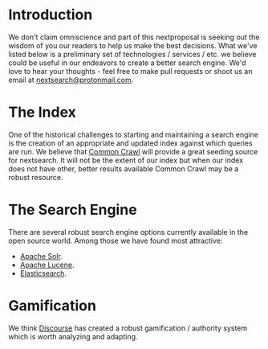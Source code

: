 # Introduction
We don't claim omniscience and part of this nextproposal is seeking out the wisdom of you our readers to help us make the best decisions. What we've listed below is a preliminary set of technologies / services / etc. we believe could be useful in our endeavors to create a better search engine. We'd love to hear your thoughts - feel free to make pull requests or shoot us an email at nextsearch@protonmail.com.

# The Index
One of the historical challenges to starting and maintaining a search engine is the creation of an appropriate and updated index against which queries are run. We believe that [Common Crawl](https://commoncrawl.org/) will provide a great seeding source for nextsearch. It will not be the extent of our index but when our index does not have other, better results available Common Crawl may be a robust resource.

# The Search Engine
There are several robust search engine options currently available in the open source world. Among those we have found most attractive:
- [Apache Solr](http://lucene.apache.org/solr/).
- [Apache Lucene](https://lucene.apache.org/).
- [Elasticsearch](https://www.elastic.co/).

# Gamification
We think [Discourse](https://www.discourse.org/) has created a robust gamification / authority system which is worth analyzing and adapting.

